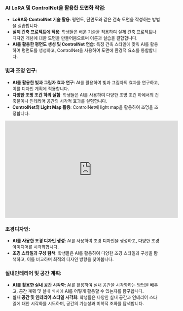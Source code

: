 ### AI LoRA 및 ControlNet을 활용한 도면화 작업:

- **LoRA와 ControlNet 기술 활용**: 평면도, 단면도와 같은 건축 도면을 작성하는 방법을 실습합니다.
- **실제 건축 프로젝트에 적용**: 학생들은 배운 기술을 적용하여 실제 건축 프로젝트나 디자인 개념에 대한 도면을 만들어봄으로써 이론과 실습을 결합합니다.
- **AI를 활용한 평면도 생성 및 ControlNet 연습**: 특정 건축 스타일에 맞춰 AI를 활용하여 평면도를 생성하고, ControlNet을 사용하여 도면에 환경적 요소를 통합합니다.

### 빛과 조명 연구:

- **AI를 활용한 빛과 그림자 효과 연구**: AI를 활용하여 빛과 그림자의 효과를 연구하고, 이를 디자인 계획에 적용합니다.
- **다양한 조명 조건 하의 실험**: 학생들은 AI를 사용하여 다양한 조명 조건 하에서의 건축물이나 인테리어 공간의 시각적 효과를 실험합니다.
- **ControlNet의 Light Map 활용**: ControlNet에 light map을 활용하여 조명을 조정합니다.
<div style="text-align: center;">
    <iframe width="560" height="315" src="https://www.youtube.com/embed/pJW4LmYBQAw" frameborder="0" allow="accelerometer; autoplay; clipboard-write; encrypted-media; gyroscope; picture-in-picture" allowfullscreen></iframe>
</div>

### 조경디자인:

- **AI를 사용한 조경 디자인 생성**: AI를 사용하여 조경 디자인을 생성하고, 다양한 조경 아이디어를 시각화합니다.
- **조경 스타일과 구성 탐색**: 학생들은 AI를 활용하여 다양한 조경 스타일과 구성을 탐색하고, 이를 비교하며 최적의 디자인 방향을 찾아봅니다.

### 실내인테리어 및 공간 계획:

- **AI를 활용한 실내 공간 시각화**: AI를 활용하여 실내 공간을 시각화하는 방법을 배우고, 공간 계획 및 실내 배치에 AI를 어떻게 활용할 수 있는지를 탐구합니다.
- **실내 공간 및 인테리어 스타일 시각화**: 학생들은 다양한 실내 공간과 인테리어 스타일에 대한 시각화를 시도하며, 공간의 기능성과 미학적 조화를 탐색합니다.
